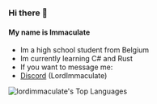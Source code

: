 ### Hi there 👋
#### My name is Immaculate
- Im a high school student from Belgium
- Im currently learning C# and Rust
- If you want to message me:
- [Discord](https://discord.com/users/694817835209326652) (LordImmaculate)

![lordimmaculate's Top Languages](https://github-readme-stats.vercel.app/api/top-langs/?username=lordimmaculate&theme=rose_pine&show_icons=true&hide_border=true&layout=compact)
